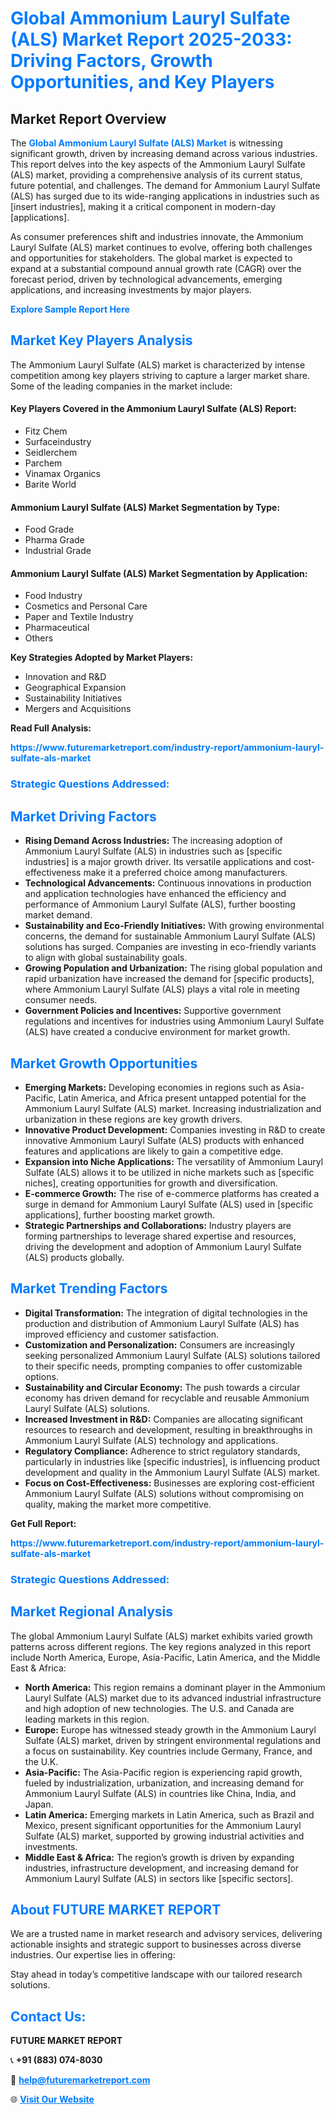 <h1 style="color: #007BFF;">Global Ammonium Lauryl Sulfate (ALS) Market Report 2025-2033: Driving Factors, Growth Opportunities, and Key Players</h1>

<section id="overview">
<h2>Market Report Overview</h2>
<p>The <a href="https://www.futuremarketreport.com/industry-report/ammonium-lauryl-sulfate-als-market" style="color: #007BFF; text-decoration: none;"><strong>Global Ammonium Lauryl Sulfate (ALS) Market</strong></a> is witnessing significant growth, driven by increasing demand across various industries. This report delves into the key aspects of the Ammonium Lauryl Sulfate (ALS) market, providing a comprehensive analysis of its current status, future potential, and challenges. The demand for Ammonium Lauryl Sulfate (ALS) has surged due to its wide-ranging applications in industries such as [insert industries], making it a critical component in modern-day [applications].</p>
<p>As consumer preferences shift and industries innovate, the Ammonium Lauryl Sulfate (ALS) market continues to evolve, offering both challenges and opportunities for stakeholders. The global market is expected to expand at a substantial compound annual growth rate (CAGR) over the forecast period, driven by technological advancements, emerging applications, and increasing investments by major players.</p>
</section>

<section id="overview">
<p><a href="https://www.futuremarketreport.com/request-sample/reportId=61392" style="color: #007BFF; text-decoration: none;"><strong>Explore Sample Report Here</strong></a></p>
</section>

<section id="key-players">
<h2 style="color: #007BFF;">Market Key Players Analysis</h2>
<p>The Ammonium Lauryl Sulfate (ALS) market is characterized by intense competition among key players striving to capture a larger market share. Some of the leading companies in the market include:</p>
<h4>Key Players Covered in the Ammonium Lauryl Sulfate (ALS) Report:</h4>
<ul><li>Fitz Chem</li><li>Surfaceindustry</li><li>Seidlerchem</li><li>Parchem</li><li>Vinamax Organics</li><li>Barite World</li></ul>
<h4>Ammonium Lauryl Sulfate (ALS) Market Segmentation by Type:</h4>
<ul><li>Food Grade</li><li>Pharma Grade</li><li>Industrial Grade</li></ul>

<h4>Ammonium Lauryl Sulfate (ALS) Market Segmentation by Application:</h4>
<ul><li>Food Industry</li><li>Cosmetics and Personal Care</li><li>Paper and Textile Industry</li><li>Pharmaceutical</li><li>Others</li></ul>
<p><strong>Key Strategies Adopted by Market Players:</strong></p>
<ul>
<li>Innovation and R&D</li>
<li>Geographical Expansion</li>
<li>Sustainability Initiatives</li>
<li>Mergers and Acquisitions</li>
</ul>
</section>

<section>
<p><strong>Read Full Analysis: </strong></p><a href="https://www.futuremarketreport.com/industry-report/ammonium-lauryl-sulfate-als-market" style="color: #007BFF; text-decoration: none;"><strong>https://www.futuremarketreport.com/industry-report/ammonium-lauryl-sulfate-als-market</strong></a>
<h3 style="color: #007BFF;">Strategic Questions Addressed:</h3>
</section>

<section id="driving-factors">
<h2 style="color: #007BFF;">Market Driving Factors</h2>
<ul>
<li><strong>Rising Demand Across Industries:</strong> The increasing adoption of Ammonium Lauryl Sulfate (ALS) in industries such as [specific industries] is a major growth driver. Its versatile applications and cost-effectiveness make it a preferred choice among manufacturers.</li>
<li><strong>Technological Advancements:</strong> Continuous innovations in production and application technologies have enhanced the efficiency and performance of Ammonium Lauryl Sulfate (ALS), further boosting market demand.</li>
<li><strong>Sustainability and Eco-Friendly Initiatives:</strong> With growing environmental concerns, the demand for sustainable Ammonium Lauryl Sulfate (ALS) solutions has surged. Companies are investing in eco-friendly variants to align with global sustainability goals.</li>
<li><strong>Growing Population and Urbanization:</strong> The rising global population and rapid urbanization have increased the demand for [specific products], where Ammonium Lauryl Sulfate (ALS) plays a vital role in meeting consumer needs.</li>
<li><strong>Government Policies and Incentives:</strong> Supportive government regulations and incentives for industries using Ammonium Lauryl Sulfate (ALS) have created a conducive environment for market growth.</li>
</ul>
</section>

<section id="growth-opportunities">
<h2 style="color: #007BFF;">Market Growth Opportunities</h2>
<ul>
<li><strong>Emerging Markets:</strong> Developing economies in regions such as Asia-Pacific, Latin America, and Africa present untapped potential for the Ammonium Lauryl Sulfate (ALS) market. Increasing industrialization and urbanization in these regions are key growth drivers.</li>
<li><strong>Innovative Product Development:</strong> Companies investing in R&D to create innovative Ammonium Lauryl Sulfate (ALS) products with enhanced features and applications are likely to gain a competitive edge.</li>
<li><strong>Expansion into Niche Applications:</strong> The versatility of Ammonium Lauryl Sulfate (ALS) allows it to be utilized in niche markets such as [specific niches], creating opportunities for growth and diversification.</li>
<li><strong>E-commerce Growth:</strong> The rise of e-commerce platforms has created a surge in demand for Ammonium Lauryl Sulfate (ALS) used in [specific applications], further boosting market growth.</li>
<li><strong>Strategic Partnerships and Collaborations:</strong> Industry players are forming partnerships to leverage shared expertise and resources, driving the development and adoption of Ammonium Lauryl Sulfate (ALS) products globally.</li>
</ul>
</section>

<section id="trending-factors">
<h2 style="color: #007BFF;">Market Trending Factors</h2>
<ul>
<li><strong>Digital Transformation:</strong> The integration of digital technologies in the production and distribution of Ammonium Lauryl Sulfate (ALS) has improved efficiency and customer satisfaction.</li>
<li><strong>Customization and Personalization:</strong> Consumers are increasingly seeking personalized Ammonium Lauryl Sulfate (ALS) solutions tailored to their specific needs, prompting companies to offer customizable options.</li>
<li><strong>Sustainability and Circular Economy:</strong> The push towards a circular economy has driven demand for recyclable and reusable Ammonium Lauryl Sulfate (ALS) solutions.</li>
<li><strong>Increased Investment in R&D:</strong> Companies are allocating significant resources to research and development, resulting in breakthroughs in Ammonium Lauryl Sulfate (ALS) technology and applications.</li>
<li><strong>Regulatory Compliance:</strong> Adherence to strict regulatory standards, particularly in industries like [specific industries], is influencing product development and quality in the Ammonium Lauryl Sulfate (ALS) market.</li>
<li><strong>Focus on Cost-Effectiveness:</strong> Businesses are exploring cost-efficient Ammonium Lauryl Sulfate (ALS) solutions without compromising on quality, making the market more competitive.</li>
</ul>
</section>

<section>
<p><strong>Get Full Report: </strong></p><a href="https://www.futuremarketreport.com/industry-report/ammonium-lauryl-sulfate-als-market" style="color: #007BFF; text-decoration: none;"><strong>https://www.futuremarketreport.com/industry-report/ammonium-lauryl-sulfate-als-market</strong></a>
<h3 style="color: #007BFF;">Strategic Questions Addressed:</h3>
</section>


<section id="regional-analysis">
<h2 style="color: #007BFF;">Market Regional Analysis</h2>
<p>The global Ammonium Lauryl Sulfate (ALS) market exhibits varied growth patterns across different regions. The key regions analyzed in this report include North America, Europe, Asia-Pacific, Latin America, and the Middle East & Africa:</p>
<ul>
<li><strong>North America:</strong> This region remains a dominant player in the Ammonium Lauryl Sulfate (ALS) market due to its advanced industrial infrastructure and high adoption of new technologies. The U.S. and Canada are leading markets in this region.</li>
<li><strong>Europe:</strong> Europe has witnessed steady growth in the Ammonium Lauryl Sulfate (ALS) market, driven by stringent environmental regulations and a focus on sustainability. Key countries include Germany, France, and the U.K.</li>
<li><strong>Asia-Pacific:</strong> The Asia-Pacific region is experiencing rapid growth, fueled by industrialization, urbanization, and increasing demand for Ammonium Lauryl Sulfate (ALS) in countries like China, India, and Japan.</li>
<li><strong>Latin America:</strong> Emerging markets in Latin America, such as Brazil and Mexico, present significant opportunities for the Ammonium Lauryl Sulfate (ALS) market, supported by growing industrial activities and investments.</li>
<li><strong>Middle East & Africa:</strong> The region’s growth is driven by expanding industries, infrastructure development, and increasing demand for Ammonium Lauryl Sulfate (ALS) in sectors like [specific sectors].</li>
</ul>
</section>

<footer>
<h2 style="color: #007BFF;">About FUTURE MARKET REPORT</h2>
<p>We are a trusted name in market research and advisory services, delivering actionable insights and strategic support to businesses across diverse industries. Our expertise lies in offering:</p>

<p>Stay ahead in today’s competitive landscape with our tailored research solutions.</p>

<h2 style="color: #007BFF;">Contact Us:</h2>
<p><strong>FUTURE MARKET REPORT</strong></p>
<p>📞 <strong>+91 (883) 074-8030</strong></p>
<p>📧 <strong><a href="mailto:help@futuremarketreport.com" style="color: #007BFF;">help@futuremarketreport.com</a></strong></p>
<p>🌐 <strong><a href="https://www.futuremarketreport.com/" style="color: #007BFF;">Visit Our Website</a></strong></p>
</footer>